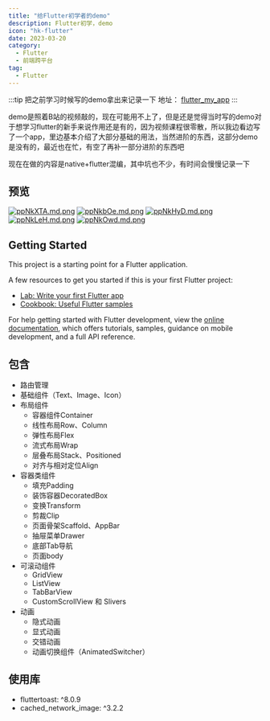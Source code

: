 ```yaml
---
title: "给Flutter初学者的demo"
description: Flutter初学，demo
icon: "hk-flutter"
date: 2023-03-20
category:
  - Flutter
  - 前端跨平台
tag:
  - Flutter
---
```


:::tip
把之前学习时候写的demo拿出来记录一下
地址：
[flutter_my_app](https://github.com/OrageKK/flutter_my_app)
:::

demo是照着B站的视频敲的，现在可能用不上了，但是还是觉得当时写的demo对于想学习flutter的新手来说作用还是有的，因为视频课程很零散，所以我边看边写了一个app，里边基本介绍了大部分基础的用法，当然进阶的东西，这部分demo是没有的，最近也在忙，有空了再补一部分进阶的东西吧

现在在做的内容是native+flutter混编，其中坑也不少，有时间会慢慢记录一下



## 预览
[![ppNkXTA.md.png](https://s1.ax1x.com/2023/03/20/ppNkXTA.md.png)](https://imgse.com/i/ppNkXTA)
[![ppNkbOe.md.png](https://s1.ax1x.com/2023/03/20/ppNkbOe.md.png)](https://imgse.com/i/ppNkbOe)
[![ppNkHyD.md.png](https://s1.ax1x.com/2023/03/20/ppNkHyD.md.png)](https://imgse.com/i/ppNkHyD)
[![ppNkLeH.md.png](https://s1.ax1x.com/2023/03/20/ppNkLeH.md.png)](https://imgse.com/i/ppNkLeH)
[![ppNkOwd.md.png](https://s1.ax1x.com/2023/03/20/ppNkOwd.md.png)](https://imgse.com/i/ppNkOwd)



## Getting Started

This project is a starting point for a Flutter application.

A few resources to get you started if this is your first Flutter project:

- [Lab: Write your first Flutter app](https://docs.flutter.dev/get-started/codelab)
- [Cookbook: Useful Flutter samples](https://docs.flutter.dev/cookbook)

For help getting started with Flutter development, view the
[online documentation](https://docs.flutter.dev/), which offers tutorials,
samples, guidance on mobile development, and a full API reference.

## 包含
- 路由管理
- 基础组件（Text、Image、Icon）
- 布局组件
  - 容器组件Container
  - 线性布局Row、Column
  - 弹性布局Flex
  - 流式布局Wrap
  - 层叠布局Stack、Positioned
  - 对齐与相对定位Align
- 容器类组件
  - 填充Padding
  - 装饰容器DecoratedBox
  - 变换Transform
  - 剪裁Clip
  - 页面骨架Scaffold、AppBar
  - 抽屉菜单Drawer
  - 底部Tab导航
  - 页面body
- 可滚动组件
  - GridView
  - ListView
  - TabBarView
  - CustomScrollView 和 Slivers
- 动画
  - 隐式动画
  - 显式动画
  - 交错动画
  - 动画切换组件（AnimatedSwitcher）

## 使用库

- fluttertoast: ^8.0.9
- cached_network_image: ^3.2.2
